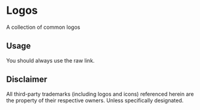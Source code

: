 # Logos
A collection of common logos

## Usage
You should always use the raw link.

## Disclaimer
All third-party trademarks (including logos and icons) referenced herein are the property of their respective owners. Unless specifically designated.

